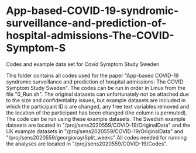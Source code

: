 # App-based-COVID-19-syndromic-surveillance-and-prediction-of-hospital-admissions-The-COVID-Symptom-S
Codes and example data set for Covid Symptom Study Sweden

This folder contains all codes used for the paper "App-based COVID-19 syndromic surveillance and prediction of hospital admissions: The COVID Symptom Study Sweden". The codes can be run in order in Linux from the file "0_Run.sh". The original datasets can unfortunately not be attached due to the size and confidentiality issues, but example datasets are included in which the participant ID:s are changed, any free text variables removed and the location of the participant has been changed (the column is permuted). The code can be run using these example datasets. The Swedish example datasets are located in "/proj/sens2020559/COVID-19/OriginalData" and the UK example datasets in "/proj/sens2020559/COVID-19/OriginalData" and "/proj/sens2020559/georgioray/Split_weeks"
All codes needed for running the analyses are located in "/proj/sens2020559/COVID-19/Codes".

